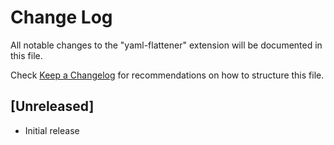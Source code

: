 # Change Log

All notable changes to the "yaml-flattener" extension will be documented in this file.

Check [Keep a Changelog](http://keepachangelog.com/) for recommendations on how to structure this file.

## [Unreleased]

- Initial release